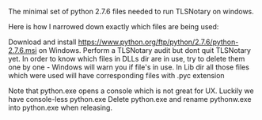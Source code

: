 The minimal set of python 2.7.6 files needed to run TLSNotary on windows.

Here is how I narrowed down exactly which files are being used:

Download and install https://www.python.org/ftp/python/2.7.6/python-2.7.6.msi on Windows.
Perform a TLSNotary audit but dont quit TLSNotary yet.
In order to know which files in DLLs dir are in use, try to delete them one by one - Windows will warn you if file's in use.
In Lib dir all those files which were used will have corresponding files with .pyc extension 

Note that python.exe opens a console which is not great for UX. Luckily we have console-less python.exe
Delete python.exe and rename pythonw.exe into python.exe when releasing.

